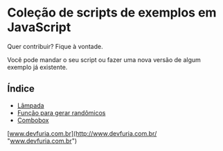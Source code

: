 Coleção de scripts de exemplos em JavaScript
===


Quer contribuir? Fique à vontade.

Você pode mandar o seu script ou fazer uma nova versão de algum exemplo já existente.


Índice
---

- [Lâmpada](lampada/)
- [Função para gerar randômicos](aleatorio/)
- [Combobox](combobox/)

[www.devfuria.com.br](http://www.devfuria.com.br/ "www.devfuria.com.br")